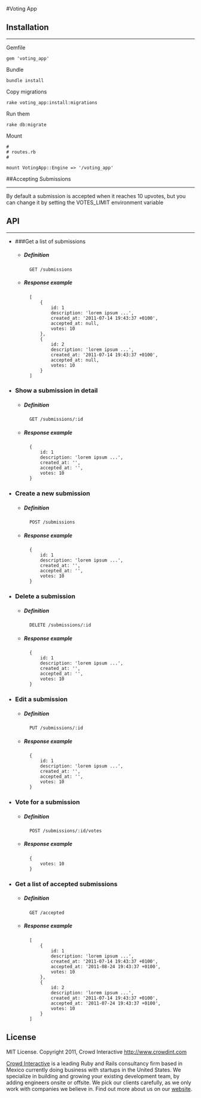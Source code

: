#Voting App

## Installation
___

Gemfile

    gem 'voting_app'

Bundle

    bundle install

Copy migrations

    rake voting_app:install:migrations

Run them

    rake db:migrate

Mount

    #
    # routes.rb
    #

    mount VotingApp::Engine => '/voting_app'
    
##Accepting Submissions
___
By default a submission is accepted when it reaches 10 upvotes, but you can change it by setting the VOTES_LIMIT environment variable
   
## API
___
- ###Get a list of submissions

    - ##### Definition
	
			GET /submissions
 			
 	- ##### Response example
			
			[
				{
					id: 1
					description: 'lorem ipsum ...',
					created_at: '2011-07-14 19:43:37 +0100',
					accepted_at: null,
					votes: 10
				},
				{
					id: 2
					description: 'lorem ipsum ...',
					created_at: '2011-07-14 19:43:37 +0100',
					accepted_at: null,
					votes: 10
				}
			]
			
- ### Show a submission in detail
	
	- ##### Definition
			
			GET /submissions/:id
			
	- ##### Response example
	
			{
				id: 1
				description: 'lorem ipsum ...',
				created_at: '',
				accepted_at: '',
				votes: 10
			}
- ### Create a new submission

	- ##### Definition
			
			POST /submissions
			
	- ##### Response example
	
			{
				id: 1
				description: 'lorem ipsum ...',
				created_at: '',
				accepted_at: '',
				votes: 10
			}

- ### Delete a submission
	- ##### Definition
			
			DELETE /submissions/:id

			
	- ##### Response example
	
			{
				id: 1
				description: 'lorem ipsum ...',
				created_at: '',
				accepted_at: '',
				votes: 10
			} 
- ### Edit a submission
	- ##### Definition
			
			PUT /submissions/:id
			
	- ##### Response example
	
			{
				id: 1
				description: 'lorem ipsum ...',
				created_at: '',
				accepted_at: '',
				votes: 10
			}
- ### Vote for a submission
	- ##### Definition
			
			POST /submissions/:id/votes
			
	- ##### Response example
	
			{
				votes: 10
			}
- ### Get a list of accepted submissions
	- ##### Definition
			
			GET /accepted
			
	- ##### Response example
	
			[
				{
					id: 1
					description: 'lorem ipsum ...',
					created_at: '2011-07-14 19:43:37 +0100',
					accepted_at: '2011-08-24 19:43:37 +0100',
					votes: 10
				},
				{
					id: 2
					description: 'lorem ipsum ...',
					created_at: '2011-07-14 19:43:37 +0100',
					accepted_at: '2011-07-24 19:43:37 +0100',
					votes: 10
				}
			]


## License

MIT License. Copyright 2011, Crowd Interactive http://www.crowdint.com

[Crowd Interactive](http://www.crowdint.com) is a leading Ruby and Rails consultancy
firm based in Mexico currently doing business with startups in the United States.
We specialize in building and growing your existing development team, by adding
engineers onsite or offsite. We pick our clients carefully, as we only work with
companies we believe in. Find out more about us on our [website](http://www.crowdint.com).

